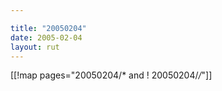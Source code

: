 ```yaml
---

title: "20050204"
date: 2005-02-04
layout: rut
---
```


[[!map pages="20050204/* and ! 20050204/*/*"]]
